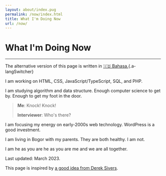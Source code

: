 ```yaml
---
layout: about/index.pug
permalink: /now/index.html
title: What I'm Doing Now
url: /now/
---
```


# What I'm Doing Now
--------------------

The alternative version of this page is written in [🇮🇩 Bahasa.](/now/id){.a-langSwitcher}

I am working on HTML, CSS, JavaScript/TypeScript, SQL, and PHP.

I am studying algorithm and data structure. Enough computer science to get by. Enough to get my foot in the door.

>**Me**: Knock! Knock!
>
>**Interviewer**: Who's there?

I am focusing my energy on early-2000s web technology. WordPress is a good investment.

I am living in Bogor with my parents. They are both healthy. I am not.

I am he as you are he as you are me and we are all together.

Last updated: March 2023.

This page is inspired by [a good idea from Derek Sivers](https://sive.rs/now).